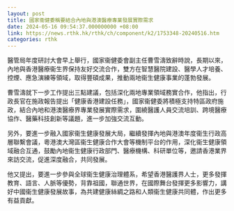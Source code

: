 ```yaml
---
layout: post
title: 國家衞健委稱要結合內地與港澳醫療專業發展實際需求
date: 2024-05-16 09:54:37.000000000 +08:00
link: https://news.rthk.hk/rthk/ch/component/k2/1753348-20240516.htm
categories: rthk
---
```


醫管局年度研討大會早上舉行，國家衞健委會副主任曹雪濤致辭時說，長期以來，內地與香港醫療衞生界保持友好交流合作，雙方在智慧醫院建設、醫學人才培養、控煙、應急演練等領域，取得豐碩成果，推動兩地衞生健康事業的蓬勃發展。

曹雪濤就下一步工作提出三點建議，包括深化兩地專業領域務實合作，他指出，行政長官在施政報告提出「健康香港建設任務」，國家衞健委將積極支持特區政府施政，結合內地和港澳醫療界專業發展實際需求，圍繞醫護人員交流培訓、跨境醫療協作、醫藥科技創新等議題，進一步加強交流互動。

另外，要進一步融入國家衞生健康發展大局，繼續發揮內地與港澳年度衞生行政高層聯繫會議，粵港澳大灣區衞生健康合作大會等機制平台的作用，深化衞生健康領域融合互通，鼓勵內地衞生健康行政部門、醫療機構、科研單位等，邀請香港業界來訪交流，促進深度融合，共同發展。

他又提出，要進一步參與全球衞生健康治理體系，希望香港醫護界人士，更多發揮教育、語言、人脈等優勢，背靠祖國，聯通世界，在國際舞台發揮更多影響力，講好中國衞生健康發展故事，為共建健康絲綢之路和人類衞生健康共同體，作出更多有益貢獻。
